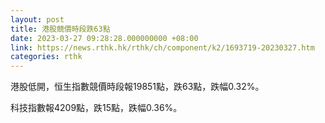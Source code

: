 ```yaml
---
layout: post
title: 港股競價時段跌63點
date: 2023-03-27 09:28:28.000000000 +08:00
link: https://news.rthk.hk/rthk/ch/component/k2/1693719-20230327.htm
categories: rthk
---
```


港股低開，恒生指數競價時段報19851點，跌63點，跌幅0.32%。

科技指數報4209點，跌15點，跌幅0.36%。
